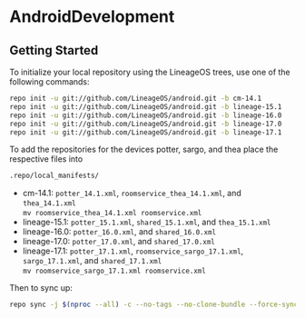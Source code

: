 # AndroidDevelopment

Getting Started
---------------

To initialize your local repository using the LineageOS trees, use one of the following commands:

```bash
repo init -u git://github.com/LineageOS/android.git -b cm-14.1
repo init -u git://github.com/LineageOS/android.git -b lineage-15.1
repo init -u git://github.com/LineageOS/android.git -b lineage-16.0
repo init -u git://github.com/LineageOS/android.git -b lineage-17.0
repo init -u git://github.com/LineageOS/android.git -b lineage-17.1
```

To add the repositories for the devices potter, sargo, and thea place the respective files into

```bash
.repo/local_manifests/
```

* cm-14.1: `potter_14.1.xml`, `roomservice_thea_14.1.xml`, and `thea_14.1.xml`  
           `mv roomservice_thea_14.1.xml roomservice.xml`
* lineage-15.1: `potter_15.1.xml`, `shared_15.1.xml`, and `thea_15.1.xml`
* lineage-16.0: `potter_16.0.xml`, and `shared_16.0.xml`
* lineage-17.0: `potter_17.0.xml`, and `shared_17.0.xml`
* lineage-17.1: `potter_17.1.xml`, `roomservice_sargo_17.1.xml`, `sargo_17.1.xml`, and `shared_17.1.xml`  
                `mv roomservice_sargo_17.1.xml roomservice.xml`

Then to sync up:

```bash
repo sync -j $(nproc --all) -c --no-tags --no-clone-bundle --force-sync --fail-fast
```
